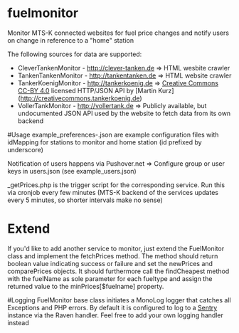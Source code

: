 # fuelmonitor
Monitor MTS-K connected websites for fuel price changes and notify users on change in reference to a "home" station

The following sources for data are supported:
* CleverTankenMonitor - http://clever-tanken.de => HTML wesbite crawler
* TankenTankenMonitor - http://tankentanken.de  => HTML website crawler
* TankerKoenigMonitor - http://tankerkoenig.de  => [Creative Commons CC-BY 4.0](https://creativecommons.org/licenses/by/4.0/legalcode) licensed HTTP/JSON API by [Martin Kurz] (http://creativecommons.tankerkoenig.de)
* VollerTankMonitor   - http://vollertank.de    => Publicly available, but undocumented JSON API used by the website to fetch data from its own backend

#Usage
example_preferences-<xy>.json are example configuration files with idMapping for stations to monitor and home station (id prefixed by underscore)

Notification of users happens via Pushover.net => Configure group or user keys in users.json (see example_users.json)

<xy>_getPrices.php is the trigger script for the corresponding service. Run this via cronjob every few minutes (MTS-K backend of the services updates every 5 minutes, so shorter intervals make no sense)

# Extend
If you'd like to add another service to monitor, just extend the FuelMonitor class and implement the fetchPrices method.
The method should return boolean value indicating success or failure and set the newPrices and comparePrices objects.
It should furthermore call the findCheapest method with the fuelName as sole parameter for each fueltype and assign the returned value to the minPrices[$fuelname] property.

#Logging
FuelMonitor base class initiates a MonoLog logger that catches all Exceptions and PHP errors. By default it is configured to log to a [Sentry](http://getsentry.com) instance via the Raven handler.
Feel free to add your own logging handler instead
